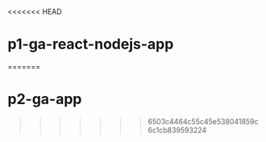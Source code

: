 <<<<<<< HEAD
# p1-ga-react-nodejs-app
=======
# p2-ga-app
>>>>>>> 6503c4464c55c45e538041859c6c1cb839593224
